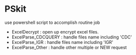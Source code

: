 # PSkit
use powershell script to accomplish routine job 
- ExcelDecrypt : open up encrypt excel files. 
- ExcelParse_CDCQUERY : handle files name including 'CDC' 
- ExcelParse_IGR : handle files name including 'IGR' 
- ExcelParse_Other : handle other multiple or NEW request
